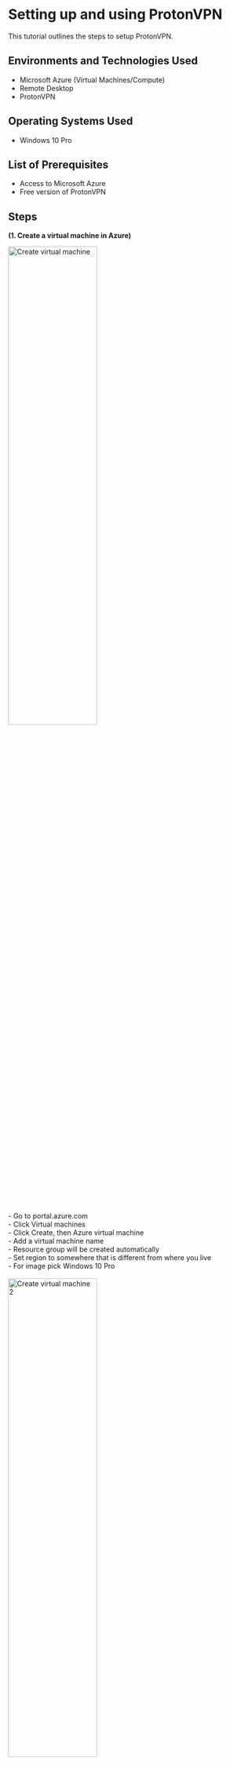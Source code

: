 <h1>Setting up and using ProtonVPN</h1>
This tutorial outlines the steps to setup ProtonVPN.<br />

<h2>Environments and Technologies Used</h2>

- Microsoft Azure (Virtual Machines/Compute)
- Remote Desktop
- ProtonVPN

<h2>Operating Systems Used </h2>

- Windows 10 Pro</b> 

<h2>List of Prerequisites</h2>

- Access to Microsoft Azure
- Free version of ProtonVPN

<h2>Steps</h2>

<p><strong>(1. Create a virtual machine in Azure)</strong><br></p>

<p>
  <img src="https://i.imgur.com/EeULlca.png" height="50%" width="60%" alt="Create virtual machine"/> <br> <br> 
  - Go to portal.azure.com <br>
  - Click Virtual machines <br>
  - Click Create, then Azure virtual machine<br>
  - Add a virtual machine name <br>
  - Resource group will be created automatically <br>
  - Set region to somewhere that is different from where you live <br>
  - For image pick Windows 10 Pro <br> <br>
  <img src="https://i.imgur.com/nWLXFFx.png" height="50%" width="60%" alt="Create virtual machine 2"/> <br> <br>
  - Set the Size to 2 vcpus or more <br>
  - Set your Username and Password to something you will remember <br>
  - Click Review + Create <br>
  - After it's done validating click Create 
</p>
<br />

<p>
<strong>(2. Log into the virtual machine with Remote desktop connection)</strong></p><br>
<img src="https://i.imgur.com/D3ce1QI.png" height="50%" width="60%" alt="Remote connection"/> <br>
  - Click Start <br>
  - Search for Remote Desktop Connection <br>
  - Enter the public IP address of the newly created virtual machine <br>
  - Click Connect <br> <br>
  <img src="https://i.imgur.com/M3SkZ2l.png" height="50%" width="60%" alt="Remote connection"/> <br>
  - Click More choices <br>
  - Click Use a different account <br>
  - Enter the Username and Password that you have created for the virtual machine <br>
  - Click OK <br>
  - Click Yes <br> 
</p>
<br />

<p>
<img src="https://i.imgur.com/DJmEXEB.png" height="80%" width="80%" alt="Disk Sanitization Steps"/>
</p>
<p>
  <strong>(3. Get IP address and location for the virtual machine)</strong> <br>
   - From within the virtual machine visit whatismyipaddress.com <br>
   - Make a note of the IP address and city <br>

  <strong>(4. Sign up and download ProtonVPN)</strong> <br>
  - Go to your actual computer <br>
  - Search ProtonVPN <br>
  - Click Create account <br>
  - Click Get Proton Free <br>
  - Enter your Email address <br>
  - Set your password <br>
  - Once your account is created copy the URL and paste it into your virtual machine <br>
  - Sign in to ProtonVPN from your virtual machine <br>
  - Download the Windows ProtonVPN client <br>
  - Install the file <br>

<p>
  <strong>(5. Test the VPN)</strong> <br>
  - Go to the ProtonVPN app <br>
  - Sign in <br> 
  - Next to Free connection click Connect <br>
  - Browse to whatismyipaddress.com <br>
  - Make a note of the IP address and location <br>
  - Try browsing to Amazon and/or Disney and see if there is anything different about the sites in relation to the location of your VPN server.
</p>
  
</p>
<br />
